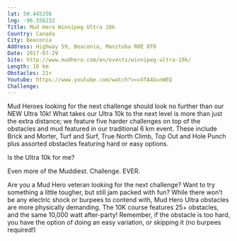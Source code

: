 ```yaml
---
lat: 50.445256
lng: -96.556232
Title: Mud Hero Winnipeg Ultra 10k
Country: Canada
City: Beaconia
Address: Highway 59, Beaconia, Manitoba R0E 0T0
Date: 2017-07-29
Site: http://www.mudhero.com/en/events/winnipeg-ultra-10k/
Length: 10 km
Obstacles: 21+
Youtube: https://www.youtube.com/watch?v=vXfA4GunWEQ
Challenge:
---
```


Mud Heroes looking for the next challenge should look no further than our NEW Ultra 10k! What takes our Ultra 10k to the next level is more than just the extra distance; we feature five harder challenges on top of the obstacles and mud featured in our traditional 6 km event. These include Brick and Morter, Turf and Surf, True North Climb, Top Out and Hole Punch plus assorted obstacles featuring hard or easy options.

Is the Ultra 10k for me?

Even more of the Muddiest. Challenge. EVER.

Are you a Mud Hero veteran looking for the next challenge? Want to try something a little tougher, but still jam packed with fun? While there won’t be any electric shock or burpees to contend with, Mud Hero Ultra obstacles are more physically demanding. The 10K course features 25+ obstacles, and the same 10,000 watt after-party! Remember, if the obstacle is too hard, you have the option of doing an easy variation, or skipping it (no burpees required!)